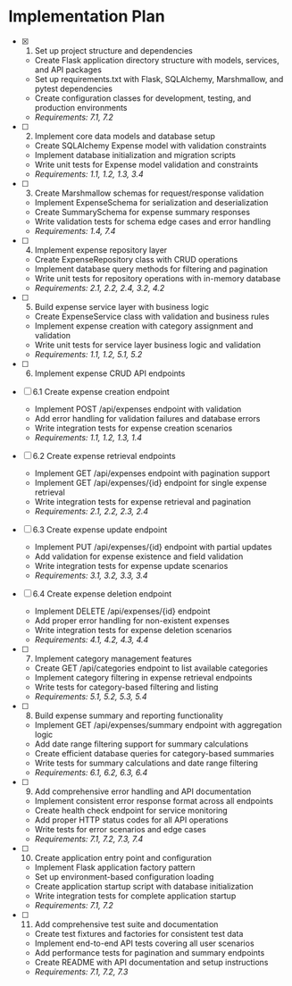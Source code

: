# Implementation Plan

- [x] 1. Set up project structure and dependencies





  - Create Flask application directory structure with models, services, and API packages
  - Set up requirements.txt with Flask, SQLAlchemy, Marshmallow, and pytest dependencies
  - Create configuration classes for development, testing, and production environments
  - _Requirements: 7.1, 7.2_

- [ ] 2. Implement core data models and database setup

  - Create SQLAlchemy Expense model with validation constraints
  - Implement database initialization and migration scripts
  - Write unit tests for Expense model validation and constraints
  - _Requirements: 1.1, 1.2, 1.3, 3.4_

- [ ] 3. Create Marshmallow schemas for request/response validation
  - Implement ExpenseSchema for serialization and deserialization
  - Create SummarySchema for expense summary responses
  - Write validation tests for schema edge cases and error handling
  - _Requirements: 1.4, 7.4_

- [ ] 4. Implement expense repository layer
  - Create ExpenseRepository class with CRUD operations
  - Implement database query methods for filtering and pagination
  - Write unit tests for repository operations with in-memory database
  - _Requirements: 2.1, 2.2, 2.4, 3.2, 4.2_

- [ ] 5. Build expense service layer with business logic
  - Create ExpenseService class with validation and business rules
  - Implement expense creation with category assignment and validation
  - Write unit tests for service layer business logic and validation
  - _Requirements: 1.1, 1.2, 5.1, 5.2_

- [ ] 6. Implement expense CRUD API endpoints
- [ ] 6.1 Create expense creation endpoint
  - Implement POST /api/expenses endpoint with validation
  - Add error handling for validation failures and database errors
  - Write integration tests for expense creation scenarios
  - _Requirements: 1.1, 1.2, 1.3, 1.4_

- [ ] 6.2 Create expense retrieval endpoints
  - Implement GET /api/expenses endpoint with pagination support
  - Implement GET /api/expenses/{id} endpoint for single expense retrieval
  - Write integration tests for expense retrieval and pagination
  - _Requirements: 2.1, 2.2, 2.3, 2.4_

- [ ] 6.3 Create expense update endpoint
  - Implement PUT /api/expenses/{id} endpoint with partial updates
  - Add validation for expense existence and field validation
  - Write integration tests for expense update scenarios
  - _Requirements: 3.1, 3.2, 3.3, 3.4_

- [ ] 6.4 Create expense deletion endpoint
  - Implement DELETE /api/expenses/{id} endpoint
  - Add proper error handling for non-existent expenses
  - Write integration tests for expense deletion scenarios
  - _Requirements: 4.1, 4.2, 4.3, 4.4_

- [ ] 7. Implement category management features
  - Create GET /api/categories endpoint to list available categories
  - Implement category filtering in expense retrieval endpoints
  - Write tests for category-based filtering and listing
  - _Requirements: 5.1, 5.2, 5.3, 5.4_

- [ ] 8. Build expense summary and reporting functionality
  - Implement GET /api/expenses/summary endpoint with aggregation logic
  - Add date range filtering support for summary calculations
  - Create efficient database queries for category-based summaries
  - Write tests for summary calculations and date range filtering
  - _Requirements: 6.1, 6.2, 6.3, 6.4_

- [ ] 9. Add comprehensive error handling and API documentation
  - Implement consistent error response format across all endpoints
  - Create health check endpoint for service monitoring
  - Add proper HTTP status codes for all API operations
  - Write tests for error scenarios and edge cases
  - _Requirements: 7.1, 7.2, 7.3, 7.4_

- [ ] 10. Create application entry point and configuration
  - Implement Flask application factory pattern
  - Set up environment-based configuration loading
  - Create application startup script with database initialization
  - Write integration tests for complete application startup
  - _Requirements: 7.1, 7.2_

- [ ] 11. Add comprehensive test suite and documentation
  - Create test fixtures and factories for consistent test data
  - Implement end-to-end API tests covering all user scenarios
  - Add performance tests for pagination and summary endpoints
  - Create README with API documentation and setup instructions
  - _Requirements: 7.1, 7.2, 7.3_